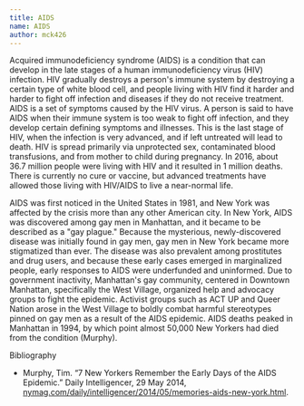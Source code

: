 ```yaml
---
title: AIDS
name: AIDS
author: mck426
---
```


Acquired immunodeficiency syndrome (AIDS) is a condition that can develop in the late stages of a human immunodeficiency virus (HIV) infection. HIV gradually destroys a person's immune system by destroying a certain type of white blood cell, and people living with HIV find it harder and harder to fight off infection and diseases if they do not receive treatment. AIDS is a set of symptoms caused by the HIV virus. A person is said to have AIDS when their immune system is too weak to fight off infection, and they develop certain defining symptoms and illnesses. This is the last stage of HIV, when the infection is very advanced, and if left untreated will lead to death. HIV is spread primarily via unprotected sex, contaminated blood transfusions, and from mother to child during pregnancy. In 2016, about 36.7 million people were living with HIV and it resulted in 1 million deaths. There is currently no cure or vaccine, but advanced treatments have allowed those living with HIV/AIDS to live a near-normal life.

AIDS was first noticed in the United States in 1981, and New York was affected by the crisis more than any other American city. In New York, AIDS was discovered among gay men in Manhattan, and it became to be described as a "gay plague." Because the mysterious, newly-discovered disease was initially found in gay men, gay men in New York became more stigmatized than ever. The disease was also prevalent among prostitutes and drug users, and because these early cases emerged in marginalized people, early responses to AIDS were underfunded and uninformed. Due to government inactivity, Manhattan's gay community, centered in Downtown Manhattan, specifically the West Village, organized help and advocacy groups to fight the epidemic. Activist groups such as ACT UP and Queer Nation arose in the West Village to boldly combat harmful stereotypes pinned on gay men as a result of the AIDS epidemic. AIDS deaths peaked in Manhattan in 1994, by which point almost 50,000 New Yorkers had died from the condition (Murphy).

Bibliography

* Murphy, Tim. “7 New Yorkers Remember the Early Days of the AIDS Epidemic.” Daily Intelligencer, 29 May 2014, [nymag.com/daily/intelligencer/2014/05/memories-aids-new-york.html](nymag.com/daily/intelligencer/2014/05/memories-aids-new-york.html).
